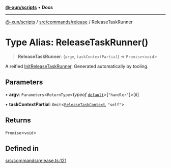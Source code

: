 [**@-xun/scripts**](../../../../README.md) • **Docs**

***

[@-xun/scripts](../../../../README.md) / [src/commands/release](../README.md) / ReleaseTaskRunner

# Type Alias: ReleaseTaskRunner()

> **ReleaseTaskRunner**: (`argv`, `taskContextPartial`) => `Promise`\<`void`\>

A reified [InitReleaseTaskRunner](InitReleaseTaskRunner.md). Generated automatically by tooling.

## Parameters

• **argv**: `Parameters`\<`ReturnType`\<*typeof* [`default`](../functions/default.md)\>\[`"handler"`\]\>\[`0`\]

• **taskContextPartial**: `Omit`\<[`ReleaseTaskContext`](ReleaseTaskContext.md), `"self"`\>

## Returns

`Promise`\<`void`\>

## Defined in

[src/commands/release.ts:121](https://github.com/Xunnamius/xscripts/blob/d89809b1811fb99fb24fbfe0c6960a0e087bcc27/src/commands/release.ts#L121)
